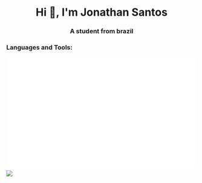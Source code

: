 <h1 align="center">Hi 👋, I'm Jonathan Santos</h1>
<h3 align="center">A student from brazil</h3>
<h3 align="left">Languages and Tools:</h3>
<p align="left"><img="https://github.com/Thunderte/github-stats/blob/master/generated/languages.svg" align="left"></p>

<p><img src="https://github.com/Thunderte/github-stats/blob/master/generated/overview.svg" action="left")</p>
<img align="center" src="https://github.com/brenoepics/github-stats/blob/master/generated/github-snake.svg"/>

